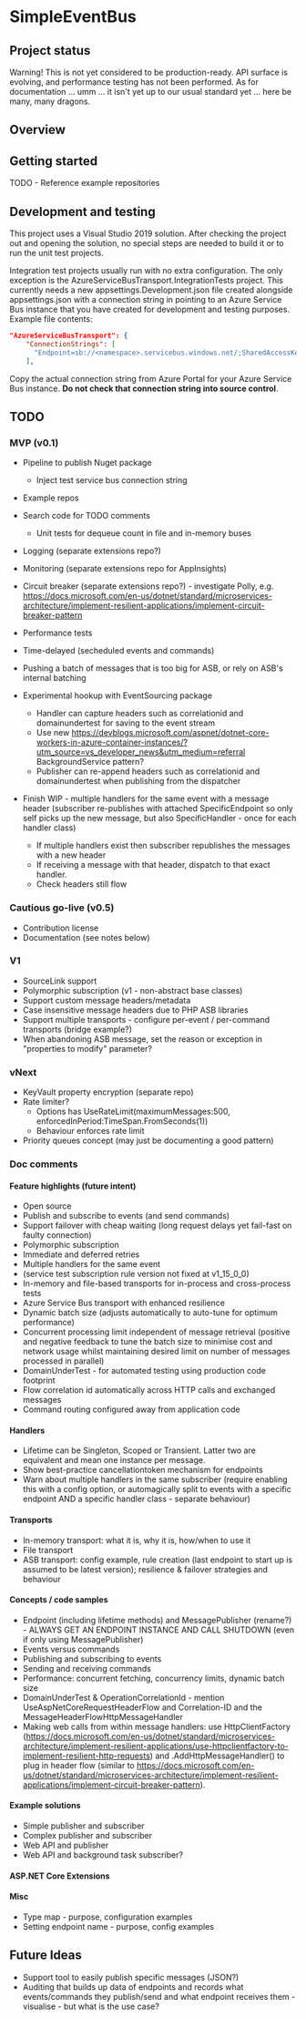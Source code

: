 # SimpleEventBus

## Project status

Warning!  This is not yet considered to be production-ready.  API surface is evolving, and performance testing has not been performed.  As for documentation ... umm ... it isn't yet up to our usual standard yet ...  here be many, many dragons.

## Overview

## Getting started

TODO - Reference example repositories

## Development and testing

This project uses a Visual Studio 2019 solution.  After checking the project out and opening the solution, no special steps are needed to build it or to run the unit test projects.

Integration test projects usually run with no extra configuration.  The only exception is the AzureServiceBusTransport.IntegrationTests project.  This currently needs a new appsettings.Development.json file created alongside appsettings.json with a connection string in pointing to an Azure Service Bus instance that you have created for development and testing purposes.  Example file contents:

```json
"AzureServiceBusTransport": {
    "ConnectionStrings": [
      "Endpoint=sb://<namespace>.servicebus.windows.net/;SharedAccessKeyName=<keyname>;SharedAccessKey=<key>"
    ],
```

Copy the actual connection string from Azure Portal for your Azure Service Bus instance.  **Do not check that connection string into source control**.

## TODO

### MVP (v0.1)

* Pipeline to publish Nuget package
  * Inject test service bus connection string

* Example repos

* Search code for TODO comments
  * Unit tests for dequeue count in file and in-memory buses
* Logging (separate extensions repo?)
* Monitoring (separate extensions repo for AppInsights)
* Circuit breaker (separate extensions repo?) - investigate Polly, e.g. https://docs.microsoft.com/en-us/dotnet/standard/microservices-architecture/implement-resilient-applications/implement-circuit-breaker-pattern
* Performance tests
* Time-delayed (secheduled events and commands)
* Pushing a batch of messages that is too big for ASB, or rely on ASB's internal batching

* Experimental hookup with EventSourcing package
  * Handler can capture headers such as correlationid and domainundertest for saving to the event stream
  * Use new https://devblogs.microsoft.com/aspnet/dotnet-core-workers-in-azure-container-instances/?utm_source=vs_developer_news&utm_medium=referral BackgroundService pattern?
  * Publisher can re-append headers such as correlationid and domainundertest when publishing from the dispatcher

* Finish WIP - multiple handlers for the same event with a message header (subscriber re-publishes with attached SpecificEndpoint so only self picks up the new message, but also SpecificHandler - once for each handler class)
  * If multiple handlers exist then subscriber republishes the messages with a new header
  * If receiving a message with that header, dispatch to that exact handler.
  * Check headers still flow 

### Cautious go-live (v0.5)

* Contribution license
* Documentation (see notes below)

### V1

* SourceLink support
* Polymorphic subscription (v1 - non-abstract base classes)
* Support custom message headers/metadata
* Case insensitive message headers due to PHP ASB libraries
* Support multiple transports - configure per-event / per-command transports (bridge example?)
* When abandoning ASB message, set the reason or exception in "properties to modify" parameter?

### vNext

* KeyVault property encryption (separate repo)
* Rate limiter?
  * Options has UseRateLimit(maximumMessages:500, enforcedInPeriod:TimeSpan.FromSeconds(1))
  * Behaviour enforces rate limit
* Priority queues concept (may just be documenting a good pattern)

### Doc comments

#### Feature highlights (future intent)

* Open source
* Publish and subscribe to events (and send commands)
* Support failover with cheap waiting (long request delays yet fail-fast on faulty connection)
* Polymorphic subscription
* Immediate and deferred retries
* Multiple handlers for the same event
* (service test subscription rule version not fixed at v1_15_0_0)
* In-memory and file-based transports for in-process and cross-process tests
* Azure Service Bus transport with enhanced resilience
* Dynamic batch size (adjusts automatically to auto-tune for optimum performance)
* Concurrent processing limit independent of message retrieval (positive and negative feedback to tune the batch size to minimise cost and network usage whilst maintaining desired limit on number of messages processed in parallel)
* DomainUnderTest - for automated testing using production code footprint
* Flow correlation id automatically across HTTP calls and exchanged messages
* Command routing configured away from application code

#### Handlers

* Lifetime can be Singleton, Scoped or Transient.  Latter two are equivalent and mean one instance per message.
* Show best-practice cancellationtoken mechanism for endpoints
* Warn about multiple handlers in the same subscriber (require enabling this with a config option, or automagically split to events with a specific endpoint AND a specific handler class - separate behaviour)

#### Transports

* In-memory transport: what it is, why it is, how/when to use it
* File transport
* ASB transport: config example, rule creation (last endpoint to start up is assumed to be latest version); resilience & failover strategies and behaviour

#### Concepts / code samples

* Endpoint (including lifetime methods) and MessagePublisher (rename?) - ALWAYS GET AN ENDPOINT INSTANCE AND CALL SHUTDOWN (even if only using MessagePublisher)
* Events versus commands
* Publishing and subscribing to events
* Sending and receiving commands
* Performance: concurrent fetching, concurrency limits, dynamic batch size
* DomainUnderTest & OperationCorrelationId - mention UseAspNetCoreRequestHeaderFlow and Correlation-ID and the MessageHeaderFlowHttpMessageHandler
* Making web calls from within message handlers: use HttpClientFactory (https://docs.microsoft.com/en-us/dotnet/standard/microservices-architecture/implement-resilient-applications/use-httpclientfactory-to-implement-resilient-http-requests) and .AddHttpMessageHandler() to plug in header flow (similar to https://docs.microsoft.com/en-us/dotnet/standard/microservices-architecture/implement-resilient-applications/implement-circuit-breaker-pattern).

#### Example solutions

* Simple publisher and subscriber
* Complex publisher and subscriber
* Web API and publisher
* Web API and background task subscriber?

#### ASP.NET Core Extensions

#### Misc

* Type map - purpose, configuration examples
* Setting endpoint name - purpose, config examples

## Future Ideas

* Support tool to easily publish specific messages (JSON?)
* Auditing that builds up data of endpoints and records what events/commands they publish/send and what endpoint receives them - visualise - but what is the use case?
